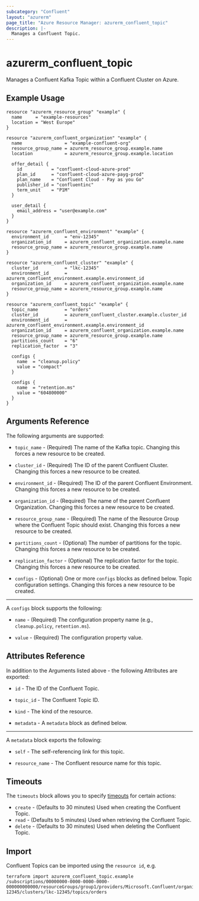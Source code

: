 ```yaml
---
subcategory: "Confluent"
layout: "azurerm"
page_title: "Azure Resource Manager: azurerm_confluent_topic"
description: |-
  Manages a Confluent Topic.
---
```


# azurerm_confluent_topic

Manages a Confluent Kafka Topic within a Confluent Cluster on Azure.

## Example Usage

```hcl
resource "azurerm_resource_group" "example" {
  name     = "example-resources"
  location = "West Europe"
}

resource "azurerm_confluent_organization" "example" {
  name                = "example-confluent-org"
  resource_group_name = azurerm_resource_group.example.name
  location            = azurerm_resource_group.example.location

  offer_detail {
    id           = "confluent-cloud-azure-prod"
    plan_id      = "confluent-cloud-azure-payg-prod"
    plan_name    = "Confluent Cloud - Pay as you Go"
    publisher_id = "confluentinc"
    term_unit    = "P1M"
  }

  user_detail {
    email_address = "user@example.com"
  }
}

resource "azurerm_confluent_environment" "example" {
  environment_id      = "env-12345"
  organization_id     = azurerm_confluent_organization.example.name
  resource_group_name = azurerm_resource_group.example.name
}

resource "azurerm_confluent_cluster" "example" {
  cluster_id          = "lkc-12345"
  environment_id      = azurerm_confluent_environment.example.environment_id
  organization_id     = azurerm_confluent_organization.example.name
  resource_group_name = azurerm_resource_group.example.name
}

resource "azurerm_confluent_topic" "example" {
  topic_name          = "orders"
  cluster_id          = azurerm_confluent_cluster.example.cluster_id
  environment_id      = azurerm_confluent_environment.example.environment_id
  organization_id     = azurerm_confluent_organization.example.name
  resource_group_name = azurerm_resource_group.example.name
  partitions_count    = "6"
  replication_factor  = "3"

  configs {
    name  = "cleanup.policy"
    value = "compact"
  }

  configs {
    name  = "retention.ms"
    value = "604800000"
  }
}
```

## Arguments Reference

The following arguments are supported:

* `topic_name` - (Required) The name of the Kafka topic. Changing this forces a new resource to be created.

* `cluster_id` - (Required) The ID of the parent Confluent Cluster. Changing this forces a new resource to be created.

* `environment_id` - (Required) The ID of the parent Confluent Environment. Changing this forces a new resource to be created.

* `organization_id` - (Required) The name of the parent Confluent Organization. Changing this forces a new resource to be created.

* `resource_group_name` - (Required) The name of the Resource Group where the Confluent Topic should exist. Changing this forces a new resource to be created.

* `partitions_count` - (Optional) The number of partitions for the topic. Changing this forces a new resource to be created.

* `replication_factor` - (Optional) The replication factor for the topic. Changing this forces a new resource to be created.

* `configs` - (Optional) One or more `configs` blocks as defined below. Topic configuration settings. Changing this forces a new resource to be created.

---

A `configs` block supports the following:

* `name` - (Required) The configuration property name (e.g., `cleanup.policy`, `retention.ms`).

* `value` - (Required) The configuration property value.

## Attributes Reference

In addition to the Arguments listed above - the following Attributes are exported:

* `id` - The ID of the Confluent Topic.

* `topic_id` - The Confluent Topic ID.

* `kind` - The kind of the resource.

* `metadata` - A `metadata` block as defined below.

---

A `metadata` block exports the following:

* `self` - The self-referencing link for this topic.

* `resource_name` - The Confluent resource name for this topic.

## Timeouts

The `timeouts` block allows you to specify [timeouts](https://developer.hashicorp.com/terraform/language/resources/configure#define-operation-timeouts) for certain actions:

* `create` - (Defaults to 30 minutes) Used when creating the Confluent Topic.
* `read` - (Defaults to 5 minutes) Used when retrieving the Confluent Topic.
* `delete` - (Defaults to 30 minutes) Used when deleting the Confluent Topic.

## Import

Confluent Topics can be imported using the `resource id`, e.g.

```shell
terraform import azurerm_confluent_topic.example /subscriptions/00000000-0000-0000-0000-000000000000/resourceGroups/group1/providers/Microsoft.Confluent/organizations/org1/environments/env-12345/clusters/lkc-12345/topics/orders
```
